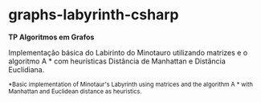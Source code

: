 # graphs-labyrinth-csharp
**TP Algoritmos em Grafos**

Implementação básica do Labirinto do Minotauro utilizando matrizes e o algoritmo A * com heurísticas Distância de Manhattan e Distância Euclidiana. 

<sub>*Basic implementation of Minotaur's Labyrinth using matrices and the algorithm A * with Manhattan and Euclidean distance as heuristics.</sub>
